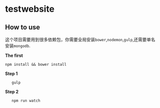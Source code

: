 # testwebsite

## How to use

这个项目需要用到很多依赖包，你需要全局安装`bower`,`nodemon`,`gulp`,还需要单名安装`mongodb`.

**The first**

```
npm install && bower install
```

**Step 1**

 ```
    gulp
 ```

 **Step 2**

 ```
    npm run watch
 ```
